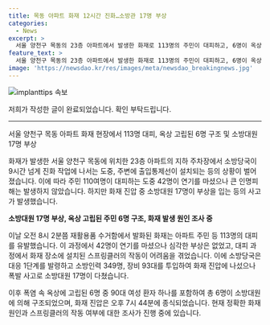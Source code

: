 ```yaml
---
title: 목동 아파트 화재 12시간 진화…소방관 17명 부상
categories:
  - News
excerpt: >
  서울 양천구 목동의 23층 아파트에서 발생한 화재로 113명의 주민이 대피하고, 6명이 옥상에 고립되었다. 소방대원 17명이 추가 폭발로 부상을 입었으며, 소방헬기가 구조작업에 투입되었다. 화재는 11시간 넘게 진압되었고, 정확한 화재 원인과 스프링클러 미작동에 대한 조사가 진행 중이다. ※CBS노컷뉴스
feature_text: >
  서울 양천구 목동의 23층 아파트에서 발생한 화재로 113명의 주민이 대피하고, 6명이 옥상에 고립되었다. 소방대원 17명이 추가 폭발로 부상을 입었으며, 소방헬기가 구조작업에 투입되었다. 화재는 11시간 넘게 진압되었고, 정확한 화재 원인과 스프링클러 미작동에 대한 조사가 진행 중이다. ※CBS노컷뉴스
image: 'https://newsdao.kr/res/images/meta/newsdao_breakingnews.jpg'
---
```


<p><img src="https://newsdao.kr/res/images/meta/newsdao_breakingnews.jpg" alt="implanttips 속보" /></p>

<p>저희가 작성한 글이 완료되었습니다. 확인 부탁드립니다.</p>

<hr />

<p>서울 양천구 목동 아파트 화재 현장에서 113명 대피, 옥상 고립된 6명 구조 및 소방대원 17명 부상</p>

<p>화재가 발생한 서울 양천구 목동에 위치한 23층 아파트의 지하 주차장에서 소방당국이 9시간 넘게 진화 작업에 나서는 도중, 주변에 출입통제선이 설치되는 등의 상황이 벌어졌습니다. 이에 따라 주민 110여명이 대피하는 도중 42명이 연기를 마셨으나 큰 인명피해는 발생하지 않았습니다. 하지만 화재 진압 중 소방대원 17명이 부상을 입는 등의 사고가 발생했습니다.</p>

<p><strong>소방대원 17명 부상, 옥상 고립된 주민 6명 구조, 화재 발생 원인 조사 중</strong></p>

<p>이날 오전 8시 2분쯤 재활용품 수거함에서 발화된 화재는 아파트 주민 등 113명의 대피를 유발했습니다. 이 과정에서 42명이 연기를 마셨으나 심각한 부상은 없었고, 대피 과정에서 화재 장소에 설치된 스프링클러의 작동이 어려움을 겪었습니다. 이에 소방당국은 대응 1단계를 발령하고 소방인력 349명, 장비 93대를 투입하여 화재 진압에 나섰으나 폭발 사고로 소방대원 17명이 다쳤습니다.</p>

<p>이후 폭염 속 옥상에 고립된 6명 중 90대 여성 환자 하나를 포함하여 총 6명이 소방대원에 의해 구조되었으며, 화재 진압은 오후 7시 44분에 종식되었습니다. 현재 정확한 화재 원인과 스프링클러의 작동 여부에 대한 조사가 진행 중에 있습니다.</p>

